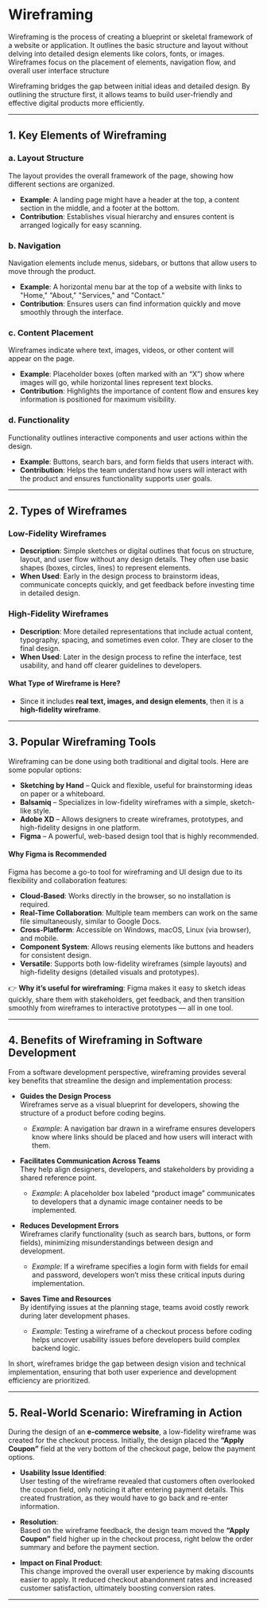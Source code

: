 # Wireframing
 
Wireframing is the process of creating a blueprint or skeletal framework of a website or application. It outlines the basic structure and layout without delving into detailed design elements like colors, fonts, or images. Wireframes focus on the placement of elements, navigation flow, and overall user interface structure  

Wireframing bridges the gap between initial ideas and detailed design. By outlining the structure first, it allows teams to build user-friendly and effective digital products more efficiently.  

---

## 1. Key Elements of Wireframing

### a. Layout Structure 

The layout provides the overall framework of the page, showing how different sections are organized.  
- **Example**: A landing page might have a header at the top, a content section in the middle, and a footer at the bottom.  
- **Contribution**: Establishes visual hierarchy and ensures content is arranged logically for easy scanning.  

### b. Navigation  
Navigation elements include menus, sidebars, or buttons that allow users to move through the product.  
- **Example**: A horizontal menu bar at the top of a website with links to "Home," "About," "Services," and "Contact."  
- **Contribution**: Ensures users can find information quickly and move smoothly through the interface.  

### c. Content Placement  
Wireframes indicate where text, images, videos, or other content will appear on the page.  
- **Example**: Placeholder boxes (often marked with an “X”) show where images will go, while horizontal lines represent text blocks.  
- **Contribution**: Highlights the importance of content flow and ensures key information is positioned for maximum visibility.  

### d. Functionality  
Functionality outlines interactive components and user actions within the design.  
- **Example**: Buttons, search bars, and form fields that users interact with.  
- **Contribution**: Helps the team understand how users will interact with the product and ensures functionality supports user goals.  

---

## 2. Types of Wireframes  

### Low-Fidelity Wireframes  
- **Description**: Simple sketches or digital outlines that focus on structure, layout, and user flow without any design details. They often use basic shapes (boxes, circles, lines) to represent elements.  
- **When Used**: Early in the design process to brainstorm ideas, communicate concepts quickly, and get feedback before investing time in detailed design.  

### High-Fidelity Wireframes  
- **Description**: More detailed representations that include actual content, typography, spacing, and sometimes even color. They are closer to the final design.  
- **When Used**: Later in the design process to refine the interface, test usability, and hand off clearer guidelines to developers.  

#### What Type of Wireframe is Here?  

- Since it includes **real text, images, and design elements**, then it is a **high-fidelity wireframe**. 

---

## 3. Popular Wireframing Tools  

Wireframing can be done using both traditional and digital tools. Here are some popular options:  

- **Sketching by Hand** – Quick and flexible, useful for brainstorming ideas on paper or a whiteboard.  
- **Balsamiq** – Specializes in low-fidelity wireframes with a simple, sketch-like style.  
- **Adobe XD** – Allows designers to create wireframes, prototypes, and high-fidelity designs in one platform.  
- **Figma** – A powerful, web-based design tool that is highly recommended.  

#### Why Figma is Recommended  
Figma has become a go-to tool for wireframing and UI design due to its flexibility and collaboration features:  

- **Cloud-Based**: Works directly in the browser, so no installation is required.  
- **Real-Time Collaboration**: Multiple team members can work on the same file simultaneously, similar to Google Docs.  
- **Cross-Platform**: Accessible on Windows, macOS, Linux (via browser), and mobile.  
- **Component System**: Allows reusing elements like buttons and headers for consistent design.  
- **Versatile**: Supports both low-fidelity wireframes (simple layouts) and high-fidelity designs (detailed visuals and prototypes).  

👉 **Why it’s useful for wireframing**: Figma makes it easy to sketch ideas quickly, share them with stakeholders, get feedback, and then transition smoothly from wireframes to interactive prototypes — all in one tool.  

---

## 4. Benefits of Wireframing in Software Development  

From a software development perspective, wireframing provides several key benefits that streamline the design and implementation process:  

- **Guides the Design Process**  
  Wireframes serve as a visual blueprint for developers, showing the structure of a product before coding begins.  
  - *Example*: A navigation bar drawn in a wireframe ensures developers know where links should be placed and how users will interact with them.  

- **Facilitates Communication Across Teams**  
  They help align designers, developers, and stakeholders by providing a shared reference point.  
  - *Example*: A placeholder box labeled “product image” communicates to developers that a dynamic image container needs to be implemented.  

- **Reduces Development Errors**  
  Wireframes clarify functionality (such as search bars, buttons, or form fields), minimizing misunderstandings between design and development.  
  - *Example*: If a wireframe specifies a login form with fields for email and password, developers won’t miss these critical inputs during implementation.  

- **Saves Time and Resources**  
  By identifying issues at the planning stage, teams avoid costly rework during later development phases.  
  - *Example*: Testing a wireframe of a checkout process before coding helps uncover usability issues before developers build complex backend logic.  

In short, wireframes bridge the gap between design vision and technical implementation, ensuring that both user experience and development efficiency are prioritized.  

---

## 5. Real-World Scenario: Wireframing in Action  

During the design of an **e-commerce website**, a low-fidelity wireframe was created for the checkout process. Initially, the design placed the **“Apply Coupon”** field at the very bottom of the checkout page, below the payment options.  

- **Usability Issue Identified**:  
  User testing of the wireframe revealed that customers often overlooked the coupon field, only noticing it after entering payment details. This created frustration, as they would have to go back and re-enter information.  

- **Resolution**:  
  Based on the wireframe feedback, the design team moved the **“Apply Coupon”** field higher up in the checkout process, right below the order summary and before the payment section.  

- **Impact on Final Product**:  
  This change improved the overall user experience by making discounts easier to apply. It reduced checkout abandonment rates and increased customer satisfaction, ultimately boosting conversion rates.  

---